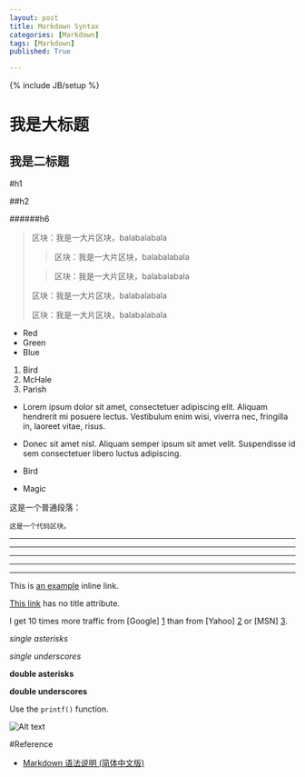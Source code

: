 ```yaml
---
layout: post
title: Markdown Syntax
categories: [Markdown]
tags: [Markdown]
published: True

---
```


{% include JB/setup %}

我是大标题
=========

我是二标题
---------

#h1

##h2

######h6


>区块：我是一大片区块，balabalabala
>
>>区块：我是一大片区块，balabalabala
>
>>区块：我是一大片区块，balabalabala
>
>区块：我是一大片区块，balabalabala
>
>区块：我是一大片区块，balabalabala

*   Red
*   Green
*   Blue

1.  Bird
2.  McHale
3.  Parish

*   Lorem ipsum dolor sit amet, consectetuer adipiscing elit.
    Aliquam hendrerit mi posuere lectus. Vestibulum enim wisi,
    viverra nec, fringilla in, laoreet vitae, risus.
*   Donec sit amet nisl. Aliquam semper ipsum sit amet velit.
    Suspendisse id sem consectetuer libero luctus adipiscing.


*   Bird

*   Magic

这是一个普通段落：

    这是一个代码区块。

* * *

***

*****

- - -

---------------------------------------

This is [an example](http://example.com/ "Title") inline link.

[This link](http://example.net/) has no title attribute.

I get 10 times more traffic from [Google] [1] than from
[Yahoo] [2] or [MSN] [3].

  [1]: http://google.com/        "Google"
  [2]: http://search.yahoo.com/  "Yahoo Search"
  [3]: http://search.msn.com/    "MSN Search"


*single asterisks*

_single underscores_

**double asterisks**

__double underscores__

Use the `printf()` function.

![Alt text](/path/to/img.jpg)


#Reference
*	[Markdown 语法说明 (简体中文版)](http://wowubuntu.com/markdown/#p)


































